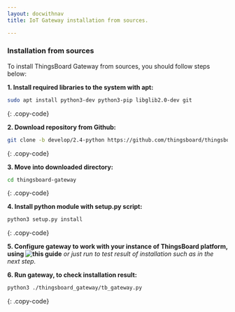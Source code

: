 ```yaml
---
layout: docwithnav
title: IoT Gateway installation from sources.

---
```


### Installation from sources

To install ThingsBoard Gateway from sources, you should follow steps below:    
  
**1. Install required libraries to the system with apt:**  
```bash
sudo apt install python3-dev python3-pip libglib2.0-dev git 
```
{: .copy-code}

**2. Download repository from Github:**
```bash
git clone -b develop/2.4-python https://github.com/thingsboard/thingsboard-gateway.git
```
{: .copy-code}

**3. Move into downloaded directory:**
```bash
cd thingsboard-gateway
```
{: .copy-code}

**4. Install python module with setup.py script:**  
```bash
python3 setup.py install
```
{: .copy-code}

**5. Configure gateway to work with your instance of ThingsBoard platform, using ![this guide](/docs/iot-gateway/all_configuration/)** *or just run to test result of installation such as in the next step.*
   
**6. Run gateway, to check installation result:**
```bash
python3 ./thingsboard_gateway/tb_gateway.py
```
{: .copy-code}
